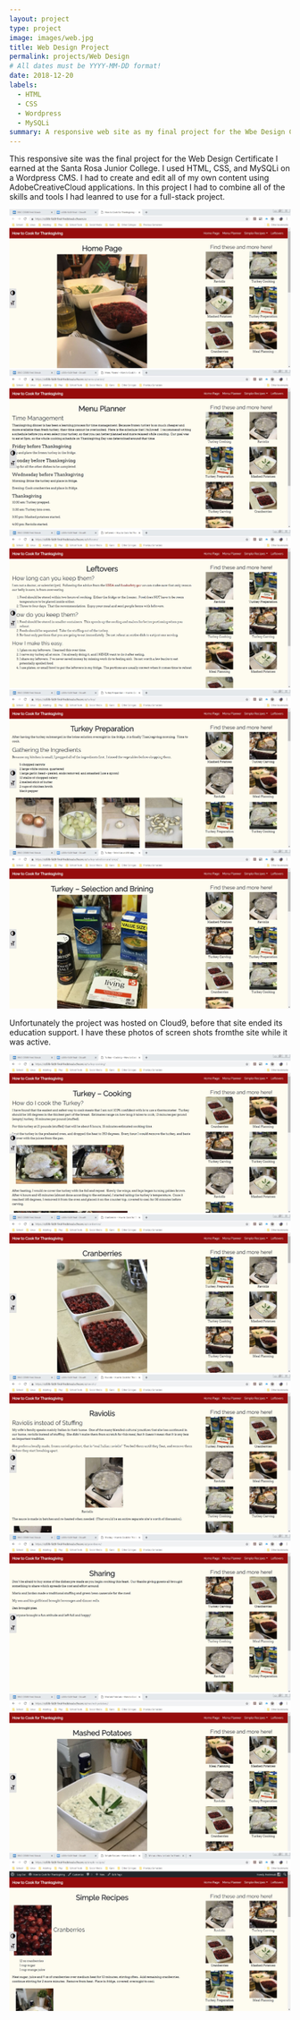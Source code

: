 ```yaml
---
layout: project
type: project
image: images/web.jpg
title: Web Design Project
permalink: projects/Web Design
# All dates must be YYYY-MM-DD format!
date: 2018-12-20
labels:
  - HTML
  - CSS
  - Wordpress
  - MySQLi
summary: A responsive web site as my final project for the Wbe Design Certificate.
---
```


This responsive site was the final project for the Web Design Certificate I earned at the Santa Rosa Junior College.  I used HTML, CSS, and MySQLi on a Wordpress CMS. I had to create and edit all of my own content using AdobeCreativeCloud applications.  In this project I had to combine all of the skills and tools I had leanred to use for a full-stack project.

<img class="ui medium right floated rounded image" src="../images/Home.jpg">
<img class="ui medium right floated rounded image" src="../images/0.jpg">
<img class="ui medium right floated rounded image" src="../images/1.jpg">
<img class="ui medium right floated rounded image" src="../images/2.jpg">
<img class="ui medium right floated rounded image" src="../images/3.jpg">

Unfortunately the project was hosted on Cloud9, before that site ended its education support.  I have these photos of screen shots fromthe site while it was active. 

<img class="ui medium right floated rounded image" src="../images/4.jpg">
<img class="ui medium right floated rounded image" src="../images/5.jpg">
<img class="ui medium right floated rounded image" src="../images/6.jpg">
<img class="ui medium right floated rounded image" src="../images/7.jpg">
<img class="ui medium right floated rounded image" src="../images/8.jpg">
<img class="ui medium right floated rounded image" src="../images/9.jpg">
